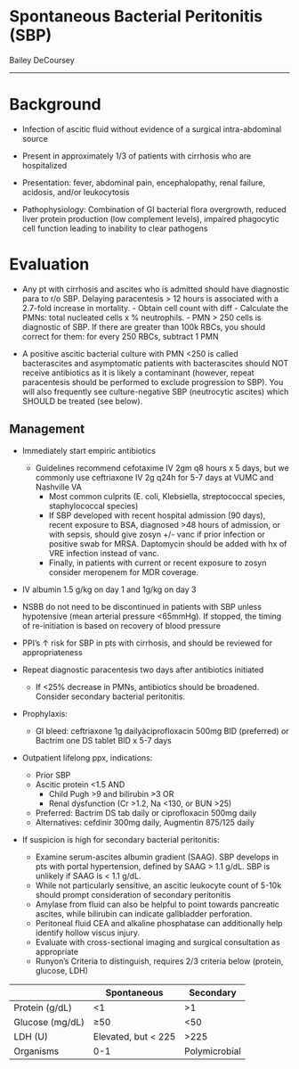 # Spontaneous Bacterial Peritonitis (SBP)

Bailey DeCoursey

---

# Background

- Infection of ascitic fluid without evidence of a surgical intra-abdominal source
  
- Present in approximately 1/3 of patients with cirrhosis who are hospitalized
  
- Presentation: fever, abdominal pain, encephalopathy, renal failure, acidosis, and/or
leukocytosis

- Pathophysiology: Combination of GI bacterial flora overgrowth, reduced liver protein
production (low complement levels), impaired phagocytic cell function leading to inability to clear pathogens

# Evaluation

- Any pt with cirrhosis and ascites who is admitted should have diagnostic para to r/o SBP. Delaying paracentesis > 12 hours is associated with a 2.7-fold increase in mortality.
      - Obtain cell count with diff
      - Calculate the PMNs: total nucleated cells x % neutrophils.
      - PMN > 250 cells is diagnostic of SBP. If there are greater than 100k RBCs, you should correct for them: for every 250 RBCs, subtract 1 PMN
  
- A positive ascitic bacterial culture with PMN <250 is called bacterascites and asymptomatic patients with bacterascites should NOT receive antibiotics as it is likely a contaminant (however, repeat paracentesis should be performed to exclude progression to SBP). You will also frequently see culture-negative SBP (neutrocytic ascites) which SHOULD be treated (see below).


## Management

- Immediately start empiric antibiotics
     - Guidelines recommend cefotaxime IV 2gm q8 hours x 5 days, but we commonly use ceftriaxone IV 2g q24h for 5-7 days at VUMC and Nashville VA
        - Most common culprits (E. coli, Klebsiella, streptococcal species, staphylococcal species)
        - If SBP developed with recent hospital admission (90 days), recent exposure to BSA, diagnosed >48 hours of admission, or with sepsis, should give zosyn +/- vanc if prior infection or positive swab for MRSA. Daptomycin should be added with hx of VRE infection instead of vanc.
        - Finally, in patients with current or recent exposure to zosyn consider meropenem for MDR coverage.

- IV albumin 1.5 g/kg on day 1 and 1g/kg on day 3

- NSBB do not need to be discontinued in patients with SBP unless hypotensive (mean arterial pressure <65mmHg). If stopped, the timing of re-initiation is based on recovery of blood pressure

- PPI’s ↑ risk for SBP in pts with cirrhosis, and should be reviewed for appropriateness

- Repeat diagnostic paracentesis two days after antibiotics initiated
    - If <25% decrease in PMNs, antibiotics should be broadened. Consider secondary bacterial peritonitis.
 
- Prophylaxis:
    - GI bleed: ceftriaxone 1g dailyàciprofloxacin 500mg BID (preferred) or Bactrim one DS
tablet BID x 5-7 days

- Outpatient lifelong ppx, indications:
    - Prior SBP
    - Ascitic protein <1.5 AND
        - Child Pugh >9 and bilirubin >3 OR
        - Renal dysfunction (Cr >1.2, Na <130, or BUN >25)
    - Preferred: Bactrim DS tab daily or ciprofloxacin 500mg daily
    - Alternatives: cefdinir 300mg daily, Augmentin 875/125 daily

- If suspicion is high for secondary bacterial peritonitis:
    - Examine serum-ascites albumin gradient (SAAG). SBP develops in pts with portal
hypertension, defined by SAAG > 1.1 g/dL. SBP is unlikely if SAAG is < 1.1 g/dL.
    - While not particularly sensitive, an ascitic leukocyte count of 5-10k should prompt
consideration of secondary peritonitis
    - Amylase from fluid can also be helpful to point towards pancreatic ascites, while bilirubin can indicate gallbladder perforation.
    - Peritoneal fluid CEA and alkaline phosphatase can additionally help identify hollow
viscus injury.
    - Evaluate with cross-sectional imaging and surgical consultation as appropriate
    - Runyon’s Criteria to distinguish, requires 2/3 criteria below (protein, glucose, LDH)

|                 | Spontaneous          | Secondary     |
|-----------------|----------------------|---------------|
| Protein (g/dL)  | <1                   | >1          |
| Glucose (mg/dL) | ≥50                  | <50         |
| LDH (U)         | Elevated, but < 225  | >225        |
| Organisms       | 0-1                  | Polymicrobial |
